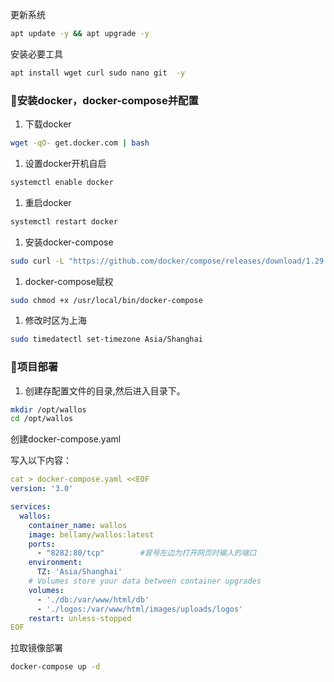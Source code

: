 更新系统

```bash
apt update -y && apt upgrade -y
```

安装必要工具

```bash
apt install wget curl sudo nano git  -y
```

### 🐋安装docker，docker-compose并配置

1. 下载docker

```bash
wget -qO- get.docker.com | bash
```

1. 设置docker开机自启

```bash
systemctl enable docker
```

1. 重启docker

```bash
systemctl restart docker
```

1. 安装docker-compose

```bash
sudo curl -L "https://github.com/docker/compose/releases/download/1.29.2/docker-compose-$(uname -s)-$(uname -m)" -o /usr/local/bin/docker-compose
```

1. docker-compose赋权

```bash
sudo chmod +x /usr/local/bin/docker-compose
```

1. 修改时区为上海

```bash
sudo timedatectl set-timezone Asia/Shanghai
```

### 🫤项目部署

1. 创建存配置文件的目录,然后进入目录下。

```bash
mkdir /opt/wallos
cd /opt/wallos
```

创建docker-compose.yaml

写入以下内容：

```yaml
cat > docker-compose.yaml <<EOF
version: '3.0'

services:
  wallos:
    container_name: wallos
    image: bellamy/wallos:latest
    ports:
      - "8282:80/tcp"        #冒号左边为打开网页时输入的端口
    environment:
      TZ: 'Asia/Shanghai'
    # Volumes store your data between container upgrades
    volumes:
      - './db:/var/www/html/db'
      - './logos:/var/www/html/images/uploads/logos'
    restart: unless-stopped
EOF
```

拉取镜像部署

```bash
docker-compose up -d
```